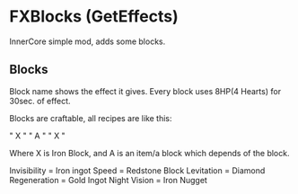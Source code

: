 # FXBlocks (GetEffects)
InnerCore simple mod, adds some blocks.

## Blocks

Block name shows the effect it gives. Every block uses 8HP(4 Hearts) for 30sec. of effect.

Blocks are craftable, all recipes are like this:

" X "
" A "
" X "

Where X is Iron Block, and A is an item/a block which depends of the block.

Invisibility = Iron ingot
Speed = Redstone Block
Levitation = Diamond
Regeneration = Gold Ingot
Night Vision = Iron Nugget
